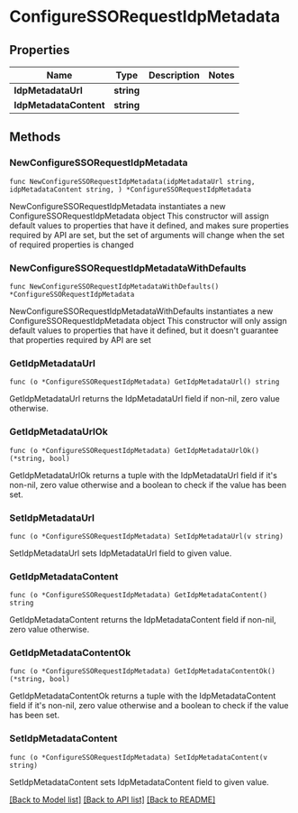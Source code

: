 # ConfigureSSORequestIdpMetadata

## Properties

Name | Type | Description | Notes
------------ | ------------- | ------------- | -------------
**IdpMetadataUrl** | **string** |  | 
**IdpMetadataContent** | **string** |  | 

## Methods

### NewConfigureSSORequestIdpMetadata

`func NewConfigureSSORequestIdpMetadata(idpMetadataUrl string, idpMetadataContent string, ) *ConfigureSSORequestIdpMetadata`

NewConfigureSSORequestIdpMetadata instantiates a new ConfigureSSORequestIdpMetadata object
This constructor will assign default values to properties that have it defined,
and makes sure properties required by API are set, but the set of arguments
will change when the set of required properties is changed

### NewConfigureSSORequestIdpMetadataWithDefaults

`func NewConfigureSSORequestIdpMetadataWithDefaults() *ConfigureSSORequestIdpMetadata`

NewConfigureSSORequestIdpMetadataWithDefaults instantiates a new ConfigureSSORequestIdpMetadata object
This constructor will only assign default values to properties that have it defined,
but it doesn't guarantee that properties required by API are set

### GetIdpMetadataUrl

`func (o *ConfigureSSORequestIdpMetadata) GetIdpMetadataUrl() string`

GetIdpMetadataUrl returns the IdpMetadataUrl field if non-nil, zero value otherwise.

### GetIdpMetadataUrlOk

`func (o *ConfigureSSORequestIdpMetadata) GetIdpMetadataUrlOk() (*string, bool)`

GetIdpMetadataUrlOk returns a tuple with the IdpMetadataUrl field if it's non-nil, zero value otherwise
and a boolean to check if the value has been set.

### SetIdpMetadataUrl

`func (o *ConfigureSSORequestIdpMetadata) SetIdpMetadataUrl(v string)`

SetIdpMetadataUrl sets IdpMetadataUrl field to given value.


### GetIdpMetadataContent

`func (o *ConfigureSSORequestIdpMetadata) GetIdpMetadataContent() string`

GetIdpMetadataContent returns the IdpMetadataContent field if non-nil, zero value otherwise.

### GetIdpMetadataContentOk

`func (o *ConfigureSSORequestIdpMetadata) GetIdpMetadataContentOk() (*string, bool)`

GetIdpMetadataContentOk returns a tuple with the IdpMetadataContent field if it's non-nil, zero value otherwise
and a boolean to check if the value has been set.

### SetIdpMetadataContent

`func (o *ConfigureSSORequestIdpMetadata) SetIdpMetadataContent(v string)`

SetIdpMetadataContent sets IdpMetadataContent field to given value.



[[Back to Model list]](../README.md#documentation-for-models) [[Back to API list]](../README.md#documentation-for-api-endpoints) [[Back to README]](../README.md)



